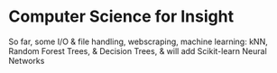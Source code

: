 # Computer Science for Insight

So far, some I/O & file handling, webscraping, machine learning: kNN, Random Forest Trees, & Decision Trees, & will add Scikit-learn Neural Networks
